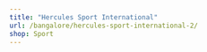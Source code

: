 ```yaml
---
title: "Hercules Sport International"
url: /bangalore/hercules-sport-international-2/
shop: Sport
---
```

